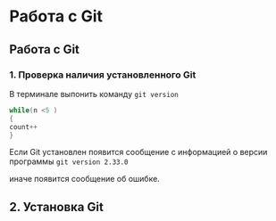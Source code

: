 # Работа с Git
## Работа с Git

### 1. Проверка наличия установленного Git
В терминале выпонить команду `git version`
```Java
while(n <5 )
{
count++
}
```
Если Git установлен появится сообщение с информацией о версии программы
`git version 2.33.0`

иначе появится сообщение об ошибке.

## 2. Установка Git

